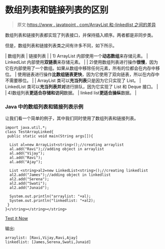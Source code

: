 # 数组列表和链接列表的区别

> 原文:[https://www . javatpoint . com/ArrayList 和-linkedlist 之间的差异](https://www.javatpoint.com/difference-between-arraylist-and-linkedlist)

数组列表和链接列表都实现了列表接口，并保持插入顺序。两者都是非同步类。

但是，数组列表和链接列表类之间有许多不同，如下所示。

| 数组列表 | 链接列表 |
| 1) ArrayList 内部使用一个**动态数组**来存储元素。 | LinkedList 内部使用**双链表**来存储元素。 |
| 2)使用数组列表进行操作**很慢**，因为它在内部使用了一个数组。如果从数组中移除任何元素，所有的位都会在内存中移位。 | 使用链表进行操作**比数组链表更快**，因为它使用了双向链表，所以在内存中不需要移位。 |
| ArrayList 类可以**充当列表**只是因为它只实现了 List。 | LinkedList 类可以**充当列表并对**进行排队，因为它实现了 List 和 Deque 接口。 |
| 4)数组列表**更适合存储和访问**数据。 | linked list**更适合操纵**数据。 |

### Java 中的数组列表和链接列表示例

让我们看一个简单的例子，其中我们同时使用了数组列表和链接列表。

```
import java.util.*;  
class TestArrayLinked{  
 public static void main(String args[]){  

  List al=new ArrayList<string>();//creating arraylist  
  al.add("Ravi");//adding object in arraylist  
  al.add("Vijay");  
  al.add("Ravi");  
  al.add("Ajay");  

  List <string>al2=new LinkedList<string>();//creating linkedlist  
  al2.add("James");//adding object in linkedlist  
  al2.add("Serena");  
  al2.add("Swati");  
  al2.add("Junaid");  

  System.out.println("arraylist: "+al);
  System.out.println("linkedlist: "+al2);
 }  
}</string></string></string> 
```

[Test it Now](https://www.javatpoint.com/opr/test.jsp?filename=TestArrayLinked)

输出:

```
arraylist: [Ravi,Vijay,Ravi,Ajay]
linkedlist: [James,Serena,Swati,Junaid]

```